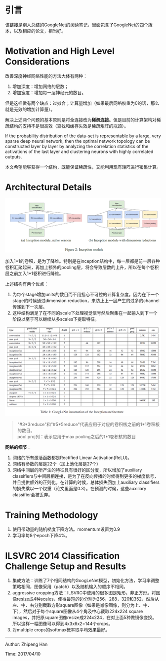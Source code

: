 # 引言

该[链接](http://www.jianshu.com/p/33197e469414)是别人总结的GoogleNet的阅读笔记，里面包含了GoogleNet的四个版本，以及相应的论文，相当好。

# Motivation and High Level Considerations

改善深度神经网络性能的方法大体有两种：

1. 增加深度：增加网络的层数；
2. 增加宽度：增加每一层神经元的数目。

但是这样做有两个缺点：过拟合；计算量增加（如果最后网络权重为0的话，那么就是无效的增加计算量）。

解决上述两个问题的基本原则是将全连接改为**稀疏连接**。但是目前的计算架构对稀疏结构的支持不是很高效（查找和缓存失效是稀疏矩阵的瓶颈）。

If the probability distribution of the data-set is representable by a large, very sparse deep neural network, then the optimal network topology can be constructed layer by layer by analyzing the correlation statistics of the activations of the last layer and clustering neurons with highly correlated outputs.

本文希望能够获得一个结构，既能保证稀疏性，又能利用现有矩阵进行密集计算。

# Architectural Details

![Inception的结构](https://github.com/OneDirection9/Essay/blob/master/MarkdownImages/GoogLeNet_Inception_Module.PNG?raw=true)

加入1\*1的卷积，是为了降维。特别是在inception结构中，每一层都是前一层各种卷积汇聚起来，再加上额外的pooling层，将会导致层数的上升，所以在每个卷积层之前加入1\*1卷积进行降维。

上述结构有两个优点：
1. 为每个stage增加units的数目而不用担心不可控的计算复杂度。因为在下一个stage的时候通过dimension reduction，来防止上一层产生的过多的channel传递到下一次层。
2. 这种结构满足了在不同的scale下处理视觉信号然后聚集在一起输入到下一个阶段以至于可以继续从多scales下提取特征。

![GoogLeNet的结构](https://github.com/OneDirection9/Essay/blob/master/MarkdownImages/GoogLeNet_Architecture.PNG?raw=true)

> "\#3\*3reduce"和"\#5\*5reduce"代表应用于对应的卷积核之前的1\*1卷积核的数目。  
> pool proj列：表示应用于max pooling之后的1\*1卷积核的数目

**网络的细节**：
1. 网络的所有激活函数都是Rectified Linear Activation(ReLU)。
2. 网络有参数的层是22个（加上池化层是27个）
3. 网络中间层的所产生的特征具有很好的区分度，所以增加了auxiliary classifiers与中间层相连接，是为了在反向传播的时候得到更多的梯度信号，并且提供额外的正则化。在计算的时候，总体损失回加上auxiliary classifiers的损失乘以一个权重（论文里面是0.3）。在预测的时候，这些auxiliary classifier会被丢弃。

# Training Methodology

1. 使用带动量的随机梯度下降方法。momentum设置为0.9
2. 学习率每8个epoch下降4%。

# ILSVRC 2014 Classification Challenge Setup and Results

1. 集成方法：训练了7个相同结构的GoogLeNet模型，初始化方法，学习率调整策略相同，图像采用（patch）以及随机输入的顺序不相同。
3. aggressive cropping方法：ILSVRC中使用的很多图是矩形，非正方形。将图像resize成4种scales，使得最短的边分别为256，288，320和352，然后从左、中、右分别截取方形square图像（如果是肖像图像，则分为上、中、下），然后对于每个square图像从4个角及中心截取224x224 square images，并把原square图像resize成224x224，在对上面5种做镜像变换。所以这样一幅图像可以得到4x3x6x2=144个crops。
4. 对multiple crops的softmax概率取平均效果最好。

***

Author: Zhipeng Han

Time: 2017/04/10
